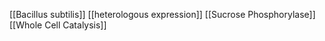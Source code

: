 [[Bacillus subtilis]]
[[heterologous expression]]
[[Sucrose Phosphorylase]]
[[Whole Cell Catalysis]]
